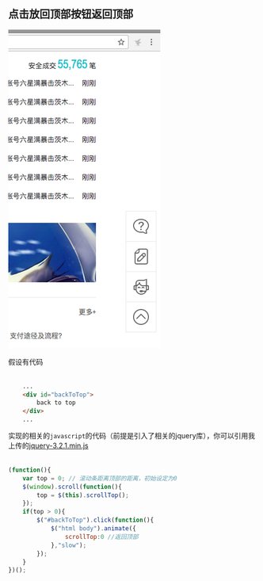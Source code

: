 ## 点击放回顶部按钮返回顶部

![back_to_top](./images/back_to_top.png)


假设有代码

```html

    ...
    <div id="backToTop">
        back to top
    </div>
    ...

```

实现的相关的`javascript`的代码（前提是引入了相关的jquery库），你可以引用我上传的[jquery-3.2.1.min.js](./lib/jquery-3.2.1.min.js)

```javascript

(function(){
    var top = 0; // 滚动条距离顶部的距离，初始设定为0
    $(window).scroll(function(){
        top = $(this).scrollTop();
    });
    if(top > 0){
        $("#backToTop").click(function(){
            $("html body").animate({
                scrollTop:0 //返回顶部
            },"slow");
        });
    }
})();

```